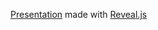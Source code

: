 [Presentation](berdario.github.com/sicurezza-ld2013talk) made with [Reveal.js](github.com/hakimel/reveal.js)
